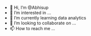 - 👋 Hi, I’m @Abhisup
- 👀 I’m interested in ...
- 🌱 I’m currently learning data analytics
- 💞️ I’m looking to collaborate on ...
- 📫 How to reach me ...

<!---
Abhisup/Abhisup is a ✨ special ✨ repository because its `README.md` (this file) appears on your GitHub profile.
You can click the Preview link to take a look at your changes.
--->
